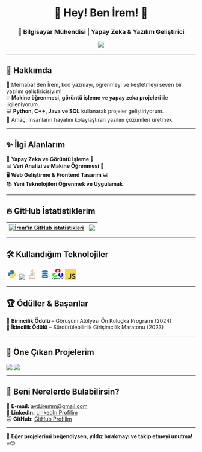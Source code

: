 <h1 align="center">💖 Hey! Ben İrem! 💖</h1>
<h3 align="center">🚀 Bilgisayar Mühendisi | Yapay Zeka & Yazılım Geliştirici </h3>

<p align="center">
  <img src="https://media.giphy.com/media/26AHONQ79FdWZhAI0/giphy.gif" width="150">
</p>

---

## 🐾 Hakkımda  
🌸 Merhaba! Ben İrem, kod yazmayı, öğrenmeyi ve keşfetmeyi seven bir yazılım geliştiricisiyim!  
💡 **Makine öğrenmesi**, **görüntü işleme** ve **yapay zeka projeleri** ile ilgileniyorum.  
💻 **Python, C++, Java ve SQL** kullanarak projeler geliştiriyorum.  
🎯 Amaç: İnsanların hayatını kolaylaştıran yazılım çözümleri üretmek.  

---

## ✨ İlgi Alanlarım  
🌿 **Yapay Zeka ve Görüntü İşleme** 👀  
📊 **Veri Analizi ve Makine Öğrenmesi** 🤖  
🖥️ **Web Geliştirme & Frontend Tasarım** 💻  
📚 **Yeni Teknolojileri Öğrenmek ve Uygulamak**  

---

## 🔥 GitHub İstatistiklerim  

| <a href="https://github.com/iremaydi/github-readme-stats"><img align="center" src="https://github-readme-stats.vercel.app/api?username=iremaydi&show_icons=true&include_all_commits=true&theme=radical&hide_border=true" alt="İrem'in GitHub istatistikleri" /></a> | <a href="https://github.com/iremaydi/github-readme-stats"><img align="center" src="https://github-readme-stats.vercel.app/api/top-langs/?username=iremaydi&layout=compact&theme=radical&hide_border=true" /></a> |
| ------------- | ------------- |

---

## 🛠️ Kullandığım Teknolojiler  

<code><img height="30" src="https://raw.githubusercontent.com/github/explore/main/topics/python/python.png"></code>
<code><img height="30" src="https://raw.githubusercontent.com/github/explore/main/topics/cplusplus/cplusplus.png"></code>
<code><img height="30" src="https://raw.githubusercontent.com/github/explore/main/topics/java/java.png"></code>
<code><img height="30" src="https://raw.githubusercontent.com/github/explore/main/topics/sql/sql.png"></code>
<code><img height="30" src="https://raw.githubusercontent.com/github/explore/main/topics/opencv/opencv.png"></code>
<code><img height="30" src="https://raw.githubusercontent.com/github/explore/main/topics/javascript/javascript.png"></code>

---

## 🏆 Ödüller & Başarılar  

🏅 **Birincilik Ödülü** – Görüşüm Atölyesi Ön Kuluçka Programı (2024)  
🥈 **İkincilik Ödülü** – Sürdürülebilirlik Girişimcilik Maratonu (2023)  

---


## 💖 Öne Çıkan Projelerim  

<a href="https://github.com/iremaydi/sosyal-yardim-JSF-Bootstrap-OracleSQL">
  <img align="center" src="https://github-readme-stats.vercel.app/api/pin/?username=iremaydi&repo=sosyal-yardim-JSF-Bootstrap-OracleSQL&theme=radical" />
</a>
<a href="https://github.com/iremaydi/opencv-image-processing">
  <img align="center" src="https://github-readme-stats.vercel.app/api/pin/?username=iremaydi&repo=opencv-image-processing&theme=radical" />
</a>

---

## 🎀 Beni Nerelerde Bulabilirsin?  
📧 **E-mail:** [ayd.iremm@gmail.com](mailto:ayd.iremm@gmail.com)  
💼 **LinkedIn:** [LinkedIn Profilim](https://www.linkedin.com/in/irem-aydin-291109200)  
🐱 **GitHub:** [GitHub Profilim](https://github.com/iremaydi)  

---

🚀 **Eğer projelerimi beğendiysen, yıldız bırakmayı ve takip etmeyi unutma!** ⭐😊  
